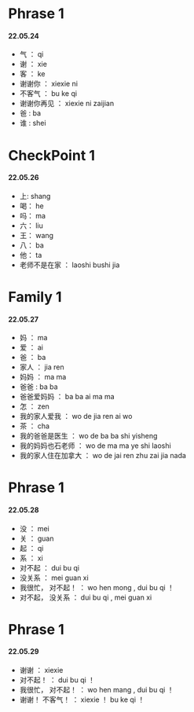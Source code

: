 # Phrase 1

#### 22.05.24

- 气 ： qi
- 谢 ： xie
- 客 ： ke
- 谢谢你 ： xiexie ni
- 不客气 ： bu ke qi
- 谢谢你再见 ： xiexie ni zaijian
- 爸 : ba
- 谁 : shei

# CheckPoint 1

#### 22.05.26 

- 上: shang
- 喝： he
- 吗： ma
- 六： liu
- 王： wang
- 八： ba
- 他： ta
- 老师不是在家 ： laoshi bushi jia

# Family 1

#### 22.05.27

- 妈 ： ma
- 爱 ： ai
- 爸 ： ba
- 家人 ： jia ren
- 妈妈 ： ma ma
- 爸爸 : ba ba
- 爸爸爱妈妈 ： ba ba ai ma ma
- 怎 ： zen
- 我的家人爱我 ： wo de jia ren ai wo
- 茶 ： cha
- 我的爸爸是医生 ： wo de ba ba shi yisheng
- 我的妈妈也石老师 ： wo de ma ma ye shi laoshi
- 我的家人住在加拿大 ： wo de jai ren zhu zai jia nada


# Phrase 1

#### 22.05.28

- 没 ： mei
- 关 ： guan
- 起 ： qi
- 系 ： xi
- 对不起 ： dui bu qi
- 没关系 ： mei guan xi
- 我很忙， 对不起！ ： wo hen mong , dui bu qi ！
- 对不起， 没关系 ： dui bu qi , mei guan xi


# Phrase 1

#### 22.05.29

- 谢谢 ： xiexie
- 对不起！ ： dui bu qi ！
- 我很忙， 对不起！ ： wo hen mang , dui bu qi ！
- 谢谢！ 不客气！ ： xiexie ！ bu ke qi ！


